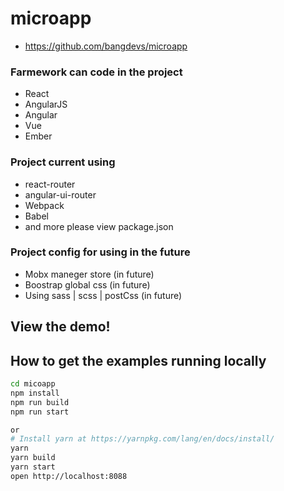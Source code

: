 # microapp
- https://github.com/bangdevs/microapp
### Farmework can code in the project
- React
- AngularJS
- Angular
- Vue
- Ember

### Project current using 
- react-router
- angular-ui-router
- Webpack
- Babel
- and more please view package.json

### Project config for using in the future
- Mobx maneger store (in future)
- Boostrap global css (in future)
- Using sass | scss | postCss (in future)

## View the demo!

## How to get the examples running locally
```bash
cd micoapp
npm install
npm run build
npm run start

or
# Install yarn at https://yarnpkg.com/lang/en/docs/install/
yarn
yarn build
yarn start
open http://localhost:8088
```
